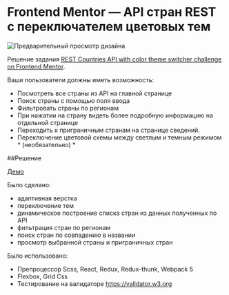 # Frontend Mentor — API стран REST с переключателем цветовых тем

![Предварительный просмотр дизайна](https://res.cloudinary.com/dz209s6jk/image/upload/q_auto:good,w_900/Challenges/wirxeocmd6tpnn9c5oqc.jpg)

Решение задания [REST Countries API with color theme switcher challenge on Frontend Mentor](https://www.frontendmentor.io/challenges/rest-countries-api-with-color-theme-switcher-5cacc469fec04111f7b848ca).

Ваши пользователи должны иметь возможность:

- Посмотреть все страны из API на главной странице
- Поиск страны с помощью поля ввода
- Фильтровать страны по регионам
- При нажатии на страну видеть более подробную информацию на отдельной странице
- Переходить к приграничным странам на странице сведений.
- Переключение цветовой схемы между светлым и темным режимом * (необязательно) *

##Решение

[Демо](https://mich-man.ru/projects/rest-countries-api/index.html)

Было сделано:

- адаптивная верстка
- переключение тем
- динамическое построение списка стран из данных полученных по API
- фильтрация стран по регионам
- поиск стран по совпадению в названии
- просмотр выбранной страны и приграничных стран

Было использовано:

- Препроцессор Scss, React, Redux, Redux-thunk, Webpack 5
- Flexbox, Grid Css
- Тестирование на валидаторе https://validator.w3.org